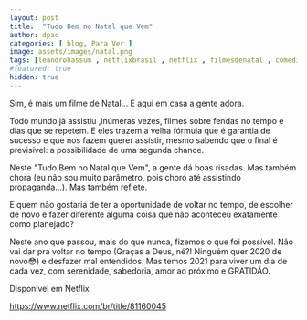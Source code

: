 ```yaml
---
layout: post
title:  "Tudo Bem no Natal que Vem"
author: dpac
categories: [ blog, Para Ver ]
image: assets/images/natal.png
tags: [leandrohassum , netflixbrasil , netflix , filmesdenatal , comedia, segundachance ]
#featured: true
hidden: true
---
```


Sim, é mais um filme de Natal... E aqui em casa a gente adora.

Todo mundo já assistiu ,inúmeras vezes, filmes sobre fendas no tempo e dias que se repetem. E eles trazem a velha fórmula que é garantia de sucesso e que nos fazem querer assistir, mesmo sabendo que o final é previsível: a possibilidade de uma segunda chance.

Neste "Tudo Bem no Natal que Vem", a gente dá boas risadas. Mas também chora (eu não sou muito parâmetro, pois choro até assistindo propaganda...). Mas também reflete.

E quem não gostaria de ter a oportunidade de voltar no tempo, de escolher de novo e fazer diferente alguma coisa que não aconteceu exatamente como planejado?

Neste ano que passou, mais do que nunca, fizemos o que foi possível. Não vai dar pra voltar no tempo (Graças a Deus, né?! Ninguém quer 2020 de novo😳) e desfazer mal entendidos. Mas temos 2021 para viver um dia de cada vez, com serenidade, sabedoria, amor ao próximo e GRATIDÃO.

Disponível em Netflix

https://www.netflix.com/br/title/81160045

